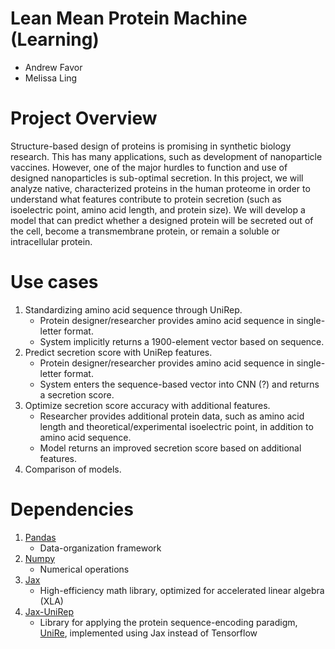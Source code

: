 # Lean Mean Protein Machine (Learning)
* Andrew Favor
* Melissa Ling


# Project Overview
Structure-based design of proteins is promising in synthetic biology research. This has many applications, such as development of nanoparticle vaccines. However, one of the major hurdles to function and use of designed nanoparticles is sub-optimal secretion. In this project, we will analyze native, characterized proteins in the human proteome in order to understand what features contribute to protein secretion (such as isoelectric point, amino acid length, and protein size). We will develop a model that can predict whether a designed protein will be secreted out of the cell, become a transmembrane protein, or remain a soluble or intracellular protein.

# Use cases
1. Standardizing amino acid sequence through UniRep.
    - Protein designer/researcher provides amino acid sequence in single-letter format.
    - System implicitly returns a 1900-element vector based on sequence.
2. Predict secretion score with UniRep features.
    - Protein designer/researcher provides amino acid sequence in single-letter format.
    - System enters the sequence-based vector into CNN (?) and returns a secretion score.
3. Optimize secretion score accuracy with additional features.
    - Researcher provides additional protein data, such as amino acid length and theoretical/experimental isoelectric point, in addition to amino acid sequence.
    - Model returns an improved secretion score based on additional features.
4. Comparison of models.

# Dependencies
1. [Pandas](https://anaconda.org/anaconda/pandas)
	- Data-organization framework
2. [Numpy](https://anaconda.org/anaconda/pandas)
	- Numerical operations
3. [Jax](https://anaconda.org/conda-forge/jax)
	- High-efficiency math library, optimized for accelerated linear algebra (XLA)
4. [Jax-UniRep](https://github.com/ElArkk/jax-unirep)
	- Library for applying the protein sequence-encoding paradigm, [UniRe](https://www.nature.com/articles/s41592-019-0598-1), implemented using Jax instead of Tensorflow

